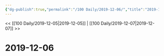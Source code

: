 ```yaml
---
{"dg-publish":true,"permalink":"/100 Daily/2019-12-06/","title":"2019-12-06","created":"2023-03-30T22:08:12.297+08:00","updated":"2023-03-30T22:08:17.169+08:00"}
---
```



<< [[100 Daily/2019-12-05\|2019-12-05]] | [[100 Daily/2019-12-07\|2019-12-07]] >>

# 2019-12-06
